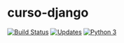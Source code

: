 # curso-django

[![Build Status](https://travis-ci.com/tomasrajao/curso-django.svg?branch=main)](https://travis-ci.com/tomasrajao/curso-django)
[![Updates](https://pyup.io/repos/github/tomasrajao/curso-django/shield.svg)](https://pyup.io/repos/github/tomasrajao/curso-django/)
[![Python 3](https://pyup.io/repos/github/tomasrajao/curso-django/python-3-shield.svg)](https://pyup.io/repos/github/tomasrajao/curso-django/)